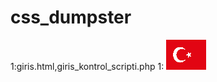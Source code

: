 # css_dumpster
1:giris.html,giris_kontrol_scripti.php
1: <img src="https://raw.githubusercontent.com/ny4rlk0/ny4rlk0.github.io/main/tr.png">
